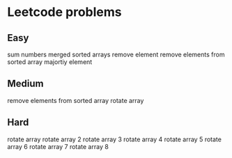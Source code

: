 # Leetcode problems
## Easy
sum numbers
merged sorted arrays
remove element
remove elements from sorted array
majortiy element
## Medium
remove elements from sorted array
rotate array
## Hard
rotate array
rotate array 2
rotate array 3
rotate array 4
rotate array 5
rotate array 6
rotate array 7
rotate array 8
